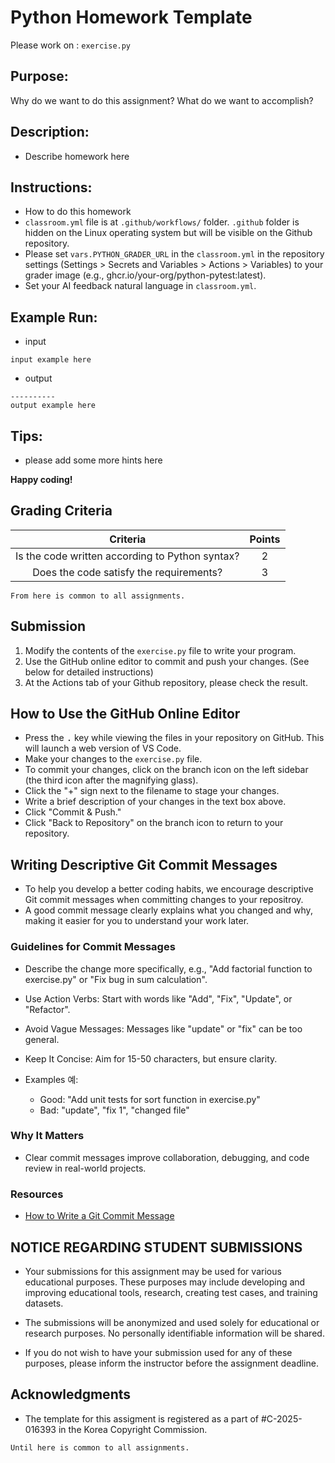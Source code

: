 # Python Homework Template
Please work on : `exercise.py`

## Purpose:

Why do we want to do this assignment? What do we want to accomplish?

## Description:

* Describe homework here

## Instructions:

* How to do this homework
* `classroom.yml` file is at `.github/workflows/` folder. `.github` folder is hidden on the Linux operating system but will be visible on the Github repository.
* Please set `vars.PYTHON_GRADER_URL` in the `classroom.yml` in the repository settings (Settings > Secrets and Variables > Actions > Variables) to your grader image (e.g., ghcr.io/your-org/python-pytest:latest).
* Set your AI feedback natural language in `classroom.yml`.

## Example Run:

* input
```
input example here
```
* output
```
----------
output example here
```

## Tips:

* please add some more hints here

__Happy coding!__

## Grading Criteria

| Criteria | Points |
|:--------:|:------:|
| Is the code written according to Python syntax? | 2 |
| Does the code satisfy the requirements? | 3 |

``From here is common to all assignments.``

## Submission

1. Modify the contents of the `exercise.py` file to write your program.
2. Use the GitHub online editor to commit and push your changes. (See below for detailed instructions)
3. At the Actions tab of your Github repository, please check the result.

## How to Use the GitHub Online Editor

* Press the <kbd>.</kbd> key while viewing the files in your repository on GitHub. This will launch a web version of VS Code.
* Make your changes to the `exercise.py` file.
* To commit your changes, click on the branch icon on the left sidebar (the third icon after the magnifying glass).
* Click the "+" sign next to the filename to stage your changes.
* Write a brief description of your changes in the text box above.
* Click "Commit & Push."
* Click "Back to Repository" on the branch icon to return to your repository.

## Writing Descriptive Git Commit Messages

* To help you develop a better coding habits, we encourage descriptive Git commit messages when committing changes to your repositroy.
* A good commit message clearly explains what you changed and why, making it easier for you to understand your work later.

### Guidelines for Commit Messages
* Describe the change more specifically, e.g., "Add factorial function to exercise.py" or "Fix bug in sum calculation".
* Use Action Verbs: Start with words like "Add", "Fix", "Update", or "Refactor".

* Avoid Vague Messages: Messages like "update" or "fix" can be too general.

* Keep It Concise: Aim for 15-50 characters, but ensure clarity.
* Examples 예:
  * Good: "Add unit tests for sort function in exercise.py"
  * Bad: "update", "fix 1", "changed file"

### Why It Matters
* Clear commit messages improve collaboration, debugging, and code review in real-world projects.

### Resources
* [How to Write a Git Commit Message](https://cbea.ms/git-commit/)

## NOTICE REGARDING STUDENT SUBMISSIONS

* Your submissions for this assignment may be used for various educational purposes. These purposes may include developing and improving educational tools, research, creating test cases, and training datasets.

* The submissions will be anonymized and used solely for educational or research purposes. No personally identifiable information will be shared.

* If you do not wish to have your submission used for any of these purposes, please inform the instructor before the assignment deadline.

## Acknowledgments

* The template for this assigment is registered as a part of #C-2025-016393 in the Korea Copyright Commission.

``Until here is common to all assignments.``
